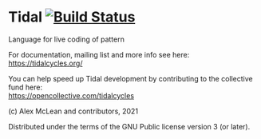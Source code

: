 
Tidal [![Build Status](https://github.com/tidalcycles/Tidal/workflows/ci/badge.svg)](https://github.com/tidalcycles/Tidal/actions)
=====

Language for live coding of pattern

For documentation, mailing list and more info see here:  
  https://tidalcycles.org/

You can help speed up Tidal development by contributing to the collective fund here:  
  https://opencollective.com/tidalcycles

(c) Alex McLean and contributors, 2021

Distributed under the terms of the GNU Public license version 3 (or later).

